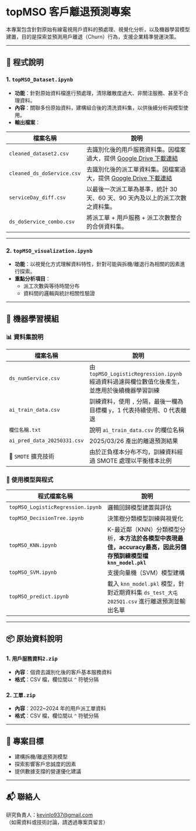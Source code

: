# topMSO 客戶離退預測專案

本專案包含針對原始有線電視用戶資料的預處理、視覺化分析，以及機器學習模型建置，目的是探索並預測用戶離退（Churn）行為，支援企業精準營運決策。

---

## 📂 程式說明

### 1. `topMSO_Dataset.ipynb`

- **功能**：針對原始資料檔進行預處理，清除離散度過大、非關注服務、甚至不合理資料。
- **內容**：關聯多份原始資料，建構組合後的清洗資料集，以供後續分析與模型使用。
- **輸出檔案**：

| 檔案名稱              | 說明                                                                 |
|-----------------------|----------------------------------------------------------------------|
| `cleaned_dataset2.csv`     | 去識別化後的用戶服務資料集。因檔案過大，提供 [Google Drive 下載連結](https://drive.google.com/file/d/1YK3mAFEyT3nr9Qba7fbNOBz4u88KRyI1/view?usp=sharing) |
| `cleaned_ds_doService.csv` | 去識別化後的派工單資料集。因檔案過大，提供 [Google Drive 下載連結](https://drive.google.com/file/d/1YL82PAH9FkJwbzUo_LB3aAGyX5os70nq/view?usp=sharing) |
| `serviceDay_diff.csv`      | 以最後一次派工單為基準，統計 30 天、60 天、90 天內及以上的派工次數之資料集。 |
| `ds_doService_combo.csv`   | 將派工單 + 用戶服務 + 派工次數整合的合併資料集。                           |

---

### 2. `topMSO_visualization.ipynb`

- **功能**：以視覺化方式理解資料特性，針對可能與拆機/離退行為相關的因素進行探索。
- **重點分析項目**：
  - 派工次數與等待時間分布
  - 資料間的邏輯與統計相關性驗證

---

## 🧠 機器學習模組

### 📊 資料集說明

| 檔案名稱               | 說明 |
|------------------------|------|
| `ds_numService.csv`    | 由 `topMSO_LogisticRegression.ipynb` 經過資料過濾與欄位數值化後產生，並應用於後續機器學習訓練 |
| `ai_train_data.csv`    | 訓練資料，使用 `,` 分隔，最後一欄為目標欄 `y`，1 代表持續使用、0 代表離退 |
| `欄位名稱.txt`         | 說明 `ai_train_data.csv` 的欄位名稱 |
| `ai_pred_data_20250331.csv` | 2025/03/26 產出的離退預測結果 |
| 🔁 `SMOTE` 擴充技術   | 由於正負樣本分布不均，訓練資料經過 SMOTE 處理以平衡樣本比例 |

### 🧪 使用模型與程式

| 程式檔案名稱                    | 說明                         |
|----------------------------------|------------------------------|
| `topMSO_LogisticRegression.ipynb` | 邏輯回歸模型建置與評估       |
| `topMSO_DecisionTree.ipynb`      | 決策樹分類模型訓練與視覺化   |
| `topMSO_KNN.ipynb`               | K-最近鄰（KNN）分類模型分析，**本方法於各模型中表現最佳，accuracy最高，因此另儲存預訓練模型檔 `knn_model.pkl`** |
| `topMSO_SVM.ipynb`               | 支援向量機（SVM）模型建構   |
| `topMSO_predict.ipynb`           | 載入 `knn_model.pkl` 模型，針對近期資料集 `ds_test_大屯2025Q1.csv` 進行離退預測並輸出名單 |

---

## 📦 原始資料說明

### 1. `用戶服務資料2.zip`
- **內容**：個資去識別化後的客戶基本服務資料
- **格式**：CSV 檔，欄位間以 `^` 符號分隔

### 2. `工單.zip`
- **內容**：2022~2024 年的用戶派工單資料
- **格式**：CSV 檔，欄位間以 `^` 符號分隔

---

## 🎯 專案目標

- 建構拆機/離退預測模型
- 探索影響客戶忠誠度的因素
- 提供數據支撐的營運優化建議

---

## 📬 聯絡人

研究負責人：kevinlo937@gmail.com  
（如需資料或技術討論，請透過專案頁留言）

